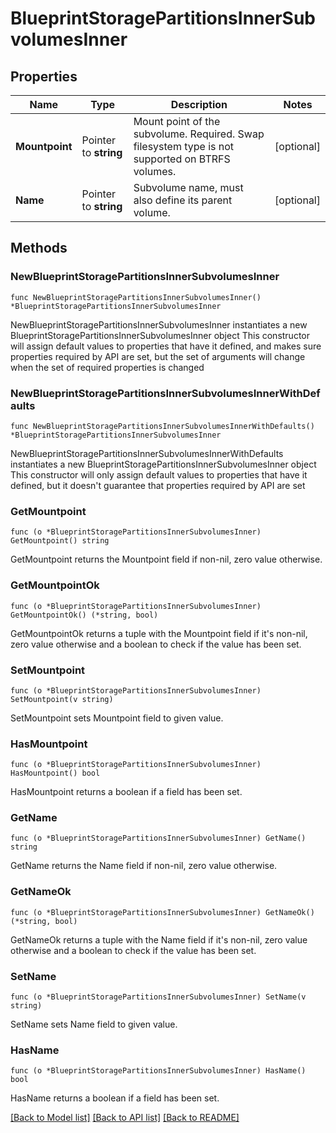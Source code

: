 # BlueprintStoragePartitionsInnerSubvolumesInner

## Properties

Name | Type | Description | Notes
------------ | ------------- | ------------- | -------------
**Mountpoint** | Pointer to **string** | Mount point of the subvolume. Required. Swap filesystem type is not supported on BTRFS volumes. | [optional] 
**Name** | Pointer to **string** | Subvolume name, must also define its parent volume. | [optional] 

## Methods

### NewBlueprintStoragePartitionsInnerSubvolumesInner

`func NewBlueprintStoragePartitionsInnerSubvolumesInner() *BlueprintStoragePartitionsInnerSubvolumesInner`

NewBlueprintStoragePartitionsInnerSubvolumesInner instantiates a new BlueprintStoragePartitionsInnerSubvolumesInner object
This constructor will assign default values to properties that have it defined,
and makes sure properties required by API are set, but the set of arguments
will change when the set of required properties is changed

### NewBlueprintStoragePartitionsInnerSubvolumesInnerWithDefaults

`func NewBlueprintStoragePartitionsInnerSubvolumesInnerWithDefaults() *BlueprintStoragePartitionsInnerSubvolumesInner`

NewBlueprintStoragePartitionsInnerSubvolumesInnerWithDefaults instantiates a new BlueprintStoragePartitionsInnerSubvolumesInner object
This constructor will only assign default values to properties that have it defined,
but it doesn't guarantee that properties required by API are set

### GetMountpoint

`func (o *BlueprintStoragePartitionsInnerSubvolumesInner) GetMountpoint() string`

GetMountpoint returns the Mountpoint field if non-nil, zero value otherwise.

### GetMountpointOk

`func (o *BlueprintStoragePartitionsInnerSubvolumesInner) GetMountpointOk() (*string, bool)`

GetMountpointOk returns a tuple with the Mountpoint field if it's non-nil, zero value otherwise
and a boolean to check if the value has been set.

### SetMountpoint

`func (o *BlueprintStoragePartitionsInnerSubvolumesInner) SetMountpoint(v string)`

SetMountpoint sets Mountpoint field to given value.

### HasMountpoint

`func (o *BlueprintStoragePartitionsInnerSubvolumesInner) HasMountpoint() bool`

HasMountpoint returns a boolean if a field has been set.

### GetName

`func (o *BlueprintStoragePartitionsInnerSubvolumesInner) GetName() string`

GetName returns the Name field if non-nil, zero value otherwise.

### GetNameOk

`func (o *BlueprintStoragePartitionsInnerSubvolumesInner) GetNameOk() (*string, bool)`

GetNameOk returns a tuple with the Name field if it's non-nil, zero value otherwise
and a boolean to check if the value has been set.

### SetName

`func (o *BlueprintStoragePartitionsInnerSubvolumesInner) SetName(v string)`

SetName sets Name field to given value.

### HasName

`func (o *BlueprintStoragePartitionsInnerSubvolumesInner) HasName() bool`

HasName returns a boolean if a field has been set.


[[Back to Model list]](../README.md#documentation-for-models) [[Back to API list]](../README.md#documentation-for-api-endpoints) [[Back to README]](../README.md)


